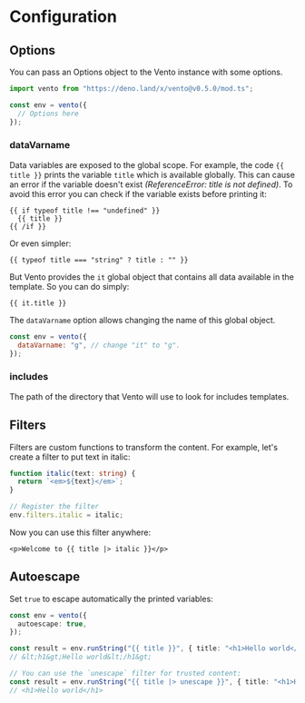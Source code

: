 # Configuration

## Options

You can pass an Options object to the Vento instance with some options.

```js
import vento from "https://deno.land/x/vento@v0.5.0/mod.ts";

const env = vento({
  // Options here
});
```

### dataVarname

Data variables are exposed to the global scope. For example, the code
`{{ title }}` prints the variable `title` which is available globally. This can
cause an error if the variable doesn't exist _(ReferenceError: title is not
defined)_. To avoid this error you can check if the variable exists before
printing it:

```vento
{{ if typeof title !== "undefined" }}
  {{ title }}
{{ /if }}
```

Or even simpler:

```vento
{{ typeof title === "string" ? title : "" }}
```

But Vento provides the `it` global object that contains all data available in
the template. So you can do simply:

```vento
{{ it.title }}
```

The `dataVarname` option allows changing the name of this global object.

```js
const env = vento({
  dataVarname: "g", // change "it" to "g".
});
```

### includes

The path of the directory that Vento will use to look for includes templates.

## Filters

Filters are custom functions to transform the content. For example, let's create
a filter to put text in italic:

```ts
function italic(text: string) {
  return `<em>${text}</em>`;
}

// Register the filter
env.filters.italic = italic;
```

Now you can use this filter anywhere:

```vento
<p>Welcome to {{ title |> italic }}</p>
```

## Autoescape

Set `true` to escape automatically the printed variables:

```ts
const env = vento({
  autoescape: true,
});

const result = env.runString("{{ title }}", { title: "<h1>Hello world</h1>" });
// &lt;h1&gt;Hello world&lt;/h1&gt;

// You can use the `unescape` filter for trusted content:
const result = env.runString("{{ title |> unescape }}", { title: "<h1>Hello world</h1>" });
// <h1>Hello world</h1>
```

